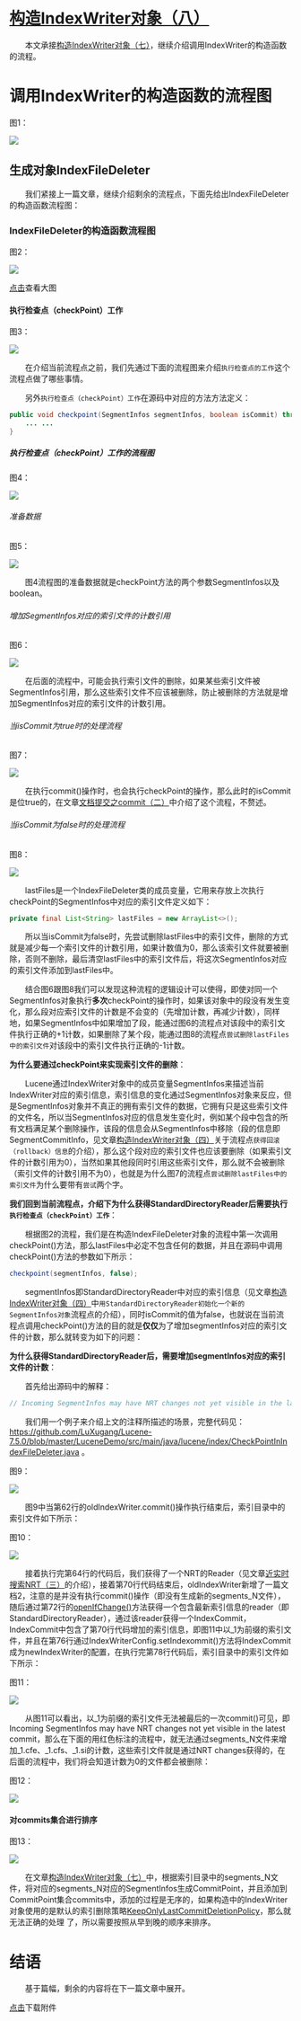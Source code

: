 # [构造IndexWriter对象（八）](https://www.amazingkoala.com.cn/Lucene/Index/)

&emsp;&emsp;本文承接[构造IndexWriter对象（七）](https://www.amazingkoala.com.cn/Lucene/Index/2019/1202/112.html)，继续介绍调用IndexWriter的构造函数的流程。

# 调用IndexWriter的构造函数的流程图

图1：

<img src="构造IndexWriter对象（八）-image/1.png">

## 生成对象IndexFileDeleter

&emsp;&emsp;我们紧接上一篇文章，继续介绍剩余的流程点，下面先给出IndexFileDeleter的构造函数流程图：

### IndexFileDeleter的构造函数流程图

图2：

<img src="构造IndexWriter对象（八）-image/2.png">

[点击]()查看大图

#### 执行检查点（checkPoint）工作

图3：

<img src="构造IndexWriter对象（八）-image/3.png">

&emsp;&emsp;在介绍当前流程点之前，我们先通过下面的流程图来介绍`执行检查点的工作`这个流程点做了哪些事情。

&emsp;&emsp;另外`执行检查点（checkPoint）工作`在源码中对应的方法方法定义：

```java
public void checkpoint(SegmentInfos segmentInfos, boolean isCommit) throws IOException {
    ... ...
}
```

##### 执行检查点（checkPoint）工作的流程图

图4：

<img src="构造IndexWriter对象（八）-image/4.png">

###### 准备数据

图5：

<img src="构造IndexWriter对象（八）-image/5.png">

&emsp;&emsp;图4流程图的准备数据就是checkPoint方法的两个参数SegmentInfos以及boolean。

###### 增加SegmentInfos对应的索引文件的计数引用

图6：

<img src="构造IndexWriter对象（八）-image/6.png">

&emsp;&emsp;在后面的流程中，可能会执行索引文件的删除，如果某些索引文件被SegmentInfos引用，那么这些索引文件不应该被删除，防止被删除的方法就是增加SegmentInfos对应的索引文件的计数引用。


###### 当isCommit为true时的处理流程

图7：

<img src="构造IndexWriter对象（八）-image/7.png">

&emsp;&emsp;在执行commit()操作时，也会执行checkPoint的操作，那么此时的isCommit是位true的，在文章[文档提交之commit（二）](https://www.amazingkoala.com.cn/Lucene/Index/2019/0909/92.html)中介绍了这个流程，不赘述。

###### 当isCommit为false时的处理流程

图8：

<img src="构造IndexWriter对象（八）-image/8.png">

&emsp;&emsp;lastFiles是一个IndexFileDeleter类的成员变量，它用来存放上次执行checkPoint的SegmentInfos中对应的索引文件定义如下：

```java
private final List<String> lastFiles = new ArrayList<>();
```

&emsp;&emsp;所以当isCommit为false时，先尝试删除lastFiles中的索引文件，删除的方式就是减少每一个索引文件的计数引用，如果计数值为0，那么该索引文件就要被删除，否则不删除，最后清空lastFiles中的索引文件后，将这次SegmentInfos对应的索引文件添加到lastFiles中。

&emsp;&emsp;结合图6跟图8我们可以发现这种流程的逻辑设计可以使得，即使对同一个SegmentInfos对象执行**多次**checkPoint的操作时，如果该对象中的段没有发生变化，那么段对应索引文件的计数是不会变的（先增加计数，再减少计数），同样地，如果SegmentInfos中如果增加了段，能通过图6的流程点对该段中的索引文件执行正确的+1计数，如果删除了某个段，能通过图8的流程点`尝试删除lastFiles中的索引文件`对该段中的索引文件执行正确的-1计数。

**为什么要通过checkPoint来实现索引文件的删除**：

&emsp;&emsp;Lucene通过IndexWriter对象中的成员变量SegmentInfos来描述当前IndexWriter对应的索引信息，索引信息的变化通过SegmentInfos对象来反应，但是SegmentInfos对象并不真正的拥有索引文件的数据，它拥有只是这些索引文件的文件名，所以当SegmentInfos对应的信息发生变化时，例如某个段中包含的所有文档满足某个删除操作，该段的信息会从SegmentInfos中移除（段的信息即SegmentCommitInfo，见文章[构造IndexWriter对象（四）](https://www.amazingkoala.com.cn/Lucene/Index/2019/1125/109.html)关于流程点`获得回滚（rollback）信息`的介绍），那么这个段对应的索引文件也应该要删除（如果索引文件的计数引用为0），当然如果其他段同时引用这些索引文件，那么就不会被删除（索引文件的计数引用不为0），也就是为什么图7的流程点`尝试删除lastFiles中的索引文件`为什么要带有`尝试`两个字。

**我们回到当前流程点，介绍下为什么获得StandardDirectoryReader后需要执行`执行检查点（checkPoint）工作`**：

&emsp;&emsp;根据图2的流程，我们是在构造IndexFileDeleter对象的流程中第一次调用checkPoint()方法，那么lastFiles中必定不包含任何的数据，并且在源码中调用checkPoint()方法的参数如下所示：

```java
checkpoint(segmentInfos, false);
```

&emsp;&emsp;segmentInfos即StandardDirectoryReader中对应的索引信息（见文章[构造IndexWriter对象（四）](https://www.amazingkoala.com.cn/Lucene/Index/2019/1125/109.html)中`用StandardDirectoryReader初始化一个新的SegmentInfos对象`流程点的介绍），同时isCommit的值为false，也就说在当前流程点调用checkPoint()方法的目的就是**仅仅**为了增加segmentInfos对应的索引文件的计数，那么就转变为如下的问题：

**为什么获得StandardDirectoryReader后，需要增加segmentInfos对应的索引文件的计数**：

&emsp;&emsp;首先给出源码中的解释：

```java
// Incoming SegmentInfos may have NRT changes not yet visible in the latest commit, so we have to protect its files from deletion too:
```

&emsp;&emsp;我们用一个例子来介绍上文的注释所描述的场景，完整代码见：https://github.com/LuXugang/Lucene-7.5.0/blob/master/LuceneDemo/src/main/java/lucene/index/CheckPointInIndexFileDeleter.java 。

图9：

<img src="构造IndexWriter对象（八）-image/9.png">

&emsp;&emsp;图9中当第62行的oldIndexWriter.commit()操作执行结束后，索引目录中的索引文件如下所示：

图10：

<img src="构造IndexWriter对象（八）-image/10.png">

&emsp;&emsp;接着执行完第64行的代码后，我们获得了一个NRT的Reader（见文章[近实时搜索NRT（三）](https://www.amazingkoala.com.cn/Lucene/Index/2019/0920/95.html)的介绍），接着第70行代码结束后，oldIndexWriter新增了一篇文档2，注意的是并没有执行commit()操作（即没有生成新的segments_N文件），随后通过第72行的[openIfChange()](https://www.amazingkoala.com.cn/Lucene/Index/2019/0925/96.html)方法获得一个包含最新索引信息的reader（即StandardDirectoryReader），通过该reader获得一个IndexCommit，IndexCommit中包含了第70行代码增加的索引信息，即图11中以_1为前缀的索引文件，并且在第76行通过IndexWriterConfig.setIndexommit()方法将IndexCommit成为newIndexWriter的配置，在执行完第78行代码后，索引目录中的索引文件如下所示：

图11：

<img src="构造IndexWriter对象（八）-image/11.png">

&emsp;&emsp;从图11可以看出，以\_1为前缀的索引文件无法被最后的一次commit()可见，即Incoming SegmentInfos may have NRT changes not yet visible in the latest commit，那么在下面的用红色标注的流程中，就无法通过segments_N文件来增加\_1.cfe、\_1.cfs、\_1.si的计数，这些索引文件就是通过NRT changes获得的，在后面的流程中，我们将会知道计数为0的文件都会被删除：

图12：

<img src="构造IndexWriter对象（八）-image/12.png">

#### 对commits集合进行排序

图13：

<img src="构造IndexWriter对象（八）-image/13.png">

&emsp;&emsp;在文章[构造IndexWriter对象（七）](https://www.amazingkoala.com.cn/Lucene/Index/2019/1202/112.html)中，根据索引目录中的segments_N文件，将对应的segments_N对应的SegmentInfos生成CommitPoint，并且添加到CommitPoint集合commits中，添加的过程是无序的，如果构造中的IndexWriter对象使用的是默认的索引删除策略[KeepOnlyLastCommitDeletionPolicy](https://www.amazingkoala.com.cn/Lucene/Index/2019/0909/92.html)，那么就无法正确的处理 了，所以需要按照从早到晚的顺序来排序。

# 结语

&emsp;&emsp;基于篇幅，剩余的内容将在下一篇文章中展开。

[点击](http://www.amazingkoala.com.cn/attachment/Lucene/Index/IndexWriter/构造IndexWriter对象（八）/构造IndexWriter对象（八）.zip)下载附件